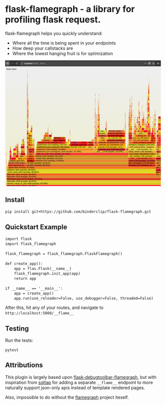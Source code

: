# flask-flamegraph - a library for profiling flask request.

flask-flamegraph helps you quickly understand:

* Where all the time is being spent in your endpoints
* How deep your callstacks are
* Where the lowest hanging fruit is for optimization

![Example image](images/example.png)

## Install

    pip install git+https://github.com/binderclip/flask-flamegraph.git

## Quickstart Example

    import flask
    import flask_flamegraph

    flask_flamegraph = flask_flamegraph.FlaskFlamegraph()

    def create_app():
        app = flas.Flask(__name__)
        flask_flamegraph.init_app(app)
        return app

    if __name__ == '__main__':
        app = create_app()
        app.run(use_reloader=False, use_debugger=False, threaded=False)

After this, hit any of your routes, and navigate to `http://localhost:5000/__flame__`

## Testing

Run the tests:

    pytest

## Attributions

This plugin is largely based upon [flask-debugtoolbar-flamegraph](https://github.com/quantus/flask-debugtoolbar-flamegraph),
but with inspiration from [sqltap](https://github.com/inconshreveable/sqltap) for adding a separate `__flame__` endpoint
to more naturally support json-only apis instead of template rendered pages.

Also, impossible to do without the [flamegraph](https://github.com/brendangregg/FlameGraph)
project iteself.
